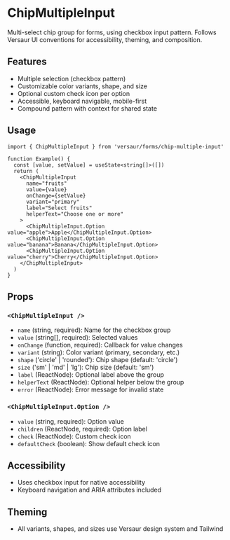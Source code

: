 
# ChipMultipleInput

Multi-select chip group for forms, using checkbox input pattern. Follows Versaur UI conventions for accessibility, theming, and composition.

## Features
- Multiple selection (checkbox pattern)
- Customizable color variants, shape, and size
- Optional custom check icon per option
- Accessible, keyboard navigable, mobile-first
- Compound pattern with context for shared state

## Usage
```tsx
import { ChipMultipleInput } from 'versaur/forms/chip-multiple-input'

function Example() {
  const [value, setValue] = useState<string[]>([])
  return (
    <ChipMultipleInput
      name="fruits"
      value={value}
      onChange={setValue}
      variant="primary"
      label="Select fruits"
      helperText="Choose one or more"
    >
      <ChipMultipleInput.Option value="apple">Apple</ChipMultipleInput.Option>
      <ChipMultipleInput.Option value="banana">Banana</ChipMultipleInput.Option>
      <ChipMultipleInput.Option value="cherry">Cherry</ChipMultipleInput.Option>
    </ChipMultipleInput>
  )
}
```

## Props
### `<ChipMultipleInput />`
- `name` (string, required): Name for the checkbox group
- `value` (string[], required): Selected values
- `onChange` (function, required): Callback for value changes
- `variant` (string): Color variant (primary, secondary, etc.)
- `shape` ('circle' | 'rounded'): Chip shape (default: 'circle')
- `size` ('sm' | 'md' | 'lg'): Chip size (default: 'sm')
- `label` (ReactNode): Optional label above the group
- `helperText` (ReactNode): Optional helper below the group
- `error` (ReactNode): Error message for invalid state

### `<ChipMultipleInput.Option />`
- `value` (string, required): Option value
- `children` (ReactNode, required): Option label
- `check` (ReactNode): Custom check icon
- `defaultCheck` (boolean): Show default check icon

## Accessibility
- Uses checkbox input for native accessibility
- Keyboard navigation and ARIA attributes included

## Theming
- All variants, shapes, and sizes use Versaur design system and Tailwind
